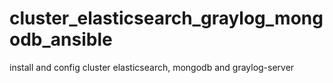 # cluster_elasticsearch_graylog_mongodb_ansible
install and config cluster elasticsearch, mongodb and graylog-server
